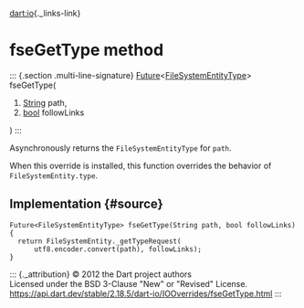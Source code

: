 [dart:io](../../dart-io/dart-io-library){._links-link}

fseGetType method
=================

::: {.section .multi-line-signature}
[Future](../../dart-async/future-class)\<[FileSystemEntityType](../filesystementitytype-class)\>
fseGetType(

1.  [String](../../dart-core/string-class) path,
2.  [bool](../../dart-core/bool-class) followLinks

)
:::

Asynchronously returns the `FileSystemEntityType` for `path`.

When this override is installed, this function overrides the behavior of
`FileSystemEntity.type`.

Implementation {#source}
--------------

``` {.language-dart data-language="dart"}
Future<FileSystemEntityType> fseGetType(String path, bool followLinks) {
  return FileSystemEntity._getTypeRequest(
      utf8.encoder.convert(path), followLinks);
}
```

::: {._attribution}
© 2012 the Dart project authors\
Licensed under the BSD 3-Clause \"New\" or \"Revised\" License.\
<https://api.dart.dev/stable/2.18.5/dart-io/IOOverrides/fseGetType.html>
:::
